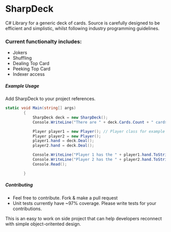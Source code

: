 # SharpDeck
C# Library for a generic deck of cards. Source is carefully designed to be efficient and simplistic, whilst following industry programming guidelines.

### Current functionalty includes:
- Jokers
- Shuffling
- Dealing Top Card
- Peeking Top Card
- Indexer access


##### Example Usage
Add SharpDeck to your project references.

```C#
static void Main(string[] args)
        {
            SharpDeck deck = new SharpDeck();
            Console.WriteLine("There are " + deck.Cards.Count + " cards in this deck.");

            Player player1 = new Player(); // Player class for example only
            Player player2 = new Player();
            player1.hand = deck.Deal();
            player2.hand = deck.Deal();

            Console.WriteLine("Player 1 has the " + player1.hand.ToString() + ".");
            Console.WriteLine("Player 2 has the " + player2.hand.ToString() + ".");
            Console.Read();

        }
```

##### Contributing
- Feel free to contribute. Fork & make a pull request
- Unit tests currently have ~97% coverage. Please write tests for your contributions.

This is an easy to work on side project that can help developers reconnect with simple object-oritented design.
